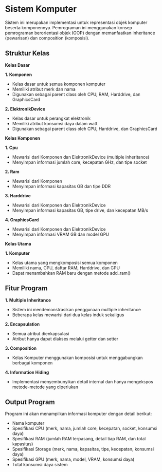 # Sistem Komputer

Sistem ini merupakan implementasi untuk representasi objek komputer beserta komponennya. Pemrograman ini menggunakan konsep pemrograman berorientasi objek (OOP) dengan memanfaatkan inheritance (pewarisan) dan composition (komposisi).

## Struktur Kelas
**Kelas Dasar**

**1. Komponen**

- Kelas dasar untuk semua komponen komputer
- Memiliki atribut merk dan nama
- Digunakan sebagai parent class oleh CPU, RAM, Harddrive, dan GraphicsCard
    
**2. ElektronikDevice**

- Kelas dasar untuk perangkat elektronik
- Memiliki atribut konsumsi daya dalam watt
- Digunakan sebagai parent class oleh CPU, Harddrive, dan GraphicsCard

**Kelas Komponen**

**1. Cpu**

- Mewarisi dari Komponen dan ElektronikDevice (multiple inheritance)
- Menyimpan informasi jumlah core, kecepatan GHz, dan tipe socket

**2. Ram**

- Mewarisi dari Komponen
- Menyimpan informasi kapasitas GB dan tipe DDR

**3. Harddrive**

- Mewarisi dari Komponen dan ElektronikDevice
- Menyimpan informasi kapasitas GB, tipe drive, dan kecepatan MB/s

**4. GraphicsCard**

- Mewarisi dari Komponen dan ElektronikDevice
- Menyimpan informasi VRAM GB dan model GPU

**Kelas Utama**

**1. Komputer**
- Kelas utama yang mengkomposisi semua komponen
- Memiliki nama, CPU, daftar RAM, Harddrive, dan GPU
- Dapat menambahkan RAM baru dengan metode add_ram()

## Fitur Program

**1. Multiple Inheritance**

- Sistem ini mendemonstrasikan penggunaan multiple inheritance
- Beberapa kelas mewarisi dari dua kelas induk sekaligus
    
**2. Encapsulation**

- Semua atribut dienkapsulasi
- Atribut hanya dapat diakses melalui getter dan setter

**3. Composition**

- Kelas Komputer menggunakan komposisi untuk menggabungkan berbagai komponen

**4. Information Hiding**

- Implementasi menyembunyikan detail internal dan hanya mengekspos metode-metode yang diperlukan

## Output Program

Program ini akan menampilkan informasi komputer dengan detail berikut:

- Nama komputer
- Spesifikasi CPU (merk, nama, jumlah core, kecepatan, socket, konsumsi daya)
- Spesifikasi RAM (jumlah RAM terpasang, detail tiap RAM, dan total kapasitas)
- Spesifikasi Storage (merk, nama, kapasitas, tipe, kecepatan, konsumsi daya)
- Spesifikasi GPU (merk, nama, model, VRAM, konsumsi daya)
- Total konsumsi daya sistem
